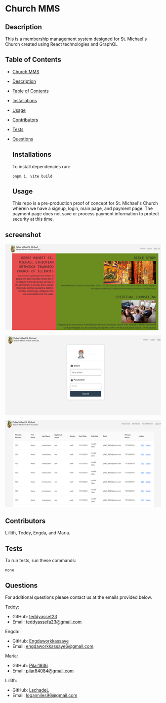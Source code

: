 # Church MMS
  


  ## Description

  This is a membership management system designed for St. Michael's Church created using React technologies and GraphQL

  ## Table of Contents

- [Church MMS](#church-mms)
- [Description](#description)
- [Table of Contents](#table-of-contents)
- [Installations](#installations)
- [Usage](#usage)
- [Contributors](#contributors)
- [Tests](#tests)
- [Questions](#questions)
  
  ## Installations

  To install dependencies run:

  ```
  pnpm i, vite build
  ```

  ## Usage

  This repo is a pre-production proof of concept for St. Michael's Church wherein we have a signup, login, main page, and payment page. The payment page does not save or process payment information to protect security at this time.

  
 ## screenshot

![image.](./client/src/assets/Snip%20-%20Members%20Management%20and%2012%20more%20pages%20-%20Personal%20-%20Microsoft%20Edge.png)


![image.](./client/src/assets/Snip%20-%20Members%20Management%20and%2013%20more%20pages%20-%20Personal%20-%20Microsoft%20Edge.png)

![image.](./client/src/assets/Snip%20-%20Members%20Management%20and%204%20more%20pages%20-%20Personal%20-%20Microsoft%20Edge.png)

  ## Contributors

  Lillith, Teddy, Engda, and Maria.

  ## Tests

  To run tests, run these commands:

  ```
  none
  ```

  ## Questions

  For additional questions please contact us at the emails provided below. 

  Teddy:
  - GitHub: [teddyassef23](https://github.com/teddyassef23)
  - Email: teddyassefa23@gmail.com

  Engda:
  - GitHub: [Engdaworkkassaye](https://github.com/Engdaworkkassaye)
  - Email:  engdaworkkassaye6@gmail.com

  Maria:
  - GitHub: [Pilar1936](https://github.com/Pilar1936)
  - Email:  pilar84084@gmail.com

  Lillith:
  - GitHub: [LschadeL](https://github.com/LschadeL/)
  - Email:  loganniles96@gmail.com
